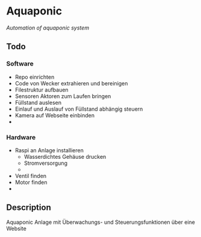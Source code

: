# Aquaponic
*Automation of aquaponic system*

## Todo
### Software
- Repo einrichten
- Code von Wecker extrahieren und bereinigen
- Filestruktur aufbauen
- Sensoren Aktoren zum Laufen bringen
- Füllstand auslesen
- Einlauf und Auslauf von Füllstand abhängig steuern
- Kamera auf Webseite einbinden
- 

### Hardware
- Raspi an Anlage installieren
  - Wasserdichtes Gehäuse drucken
  - Stromversorgung 
  - 
- Ventil finden
- Motor finden
- 

## Description
Aquaponic Anlage mit Überwachungs- und Steuerungsfunktionen über eine Website
